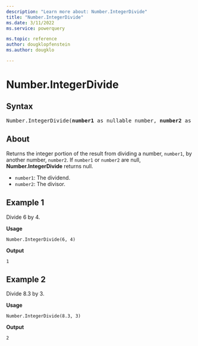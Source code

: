 ```yaml
---
description: "Learn more about: Number.IntegerDivide"
title: "Number.IntegerDivide"
ms.date: 3/11/2022
ms.service: powerquery

ms.topic: reference
author: dougklopfenstein
ms.author: dougklo

---
```

# Number.IntegerDivide

## Syntax

<pre>
Number.IntegerDivide(<b>number1</b> as nullable number, <b>number2</b> as nullable number, optional <b>precision</b> as nullable number) as nullable number
</pre>
  
## About

Returns the integer portion of the result from dividing a number, `number1`, by another number, `number2`. If `number1` or `number2` are null, **Number.IntegerDivide** returns null.

* `number1`: The dividend.
* `number2`: The divisor.

## Example 1

Divide 6 by 4.

**Usage**

```powerquery-m
Number.IntegerDivide(6, 4)
```

**Output**

`1`

## Example 2

Divide 8.3 by 3.

**Usage**

```powerquery-m
Number.IntegerDivide(8.3, 3)
```

**Output**

`2`
